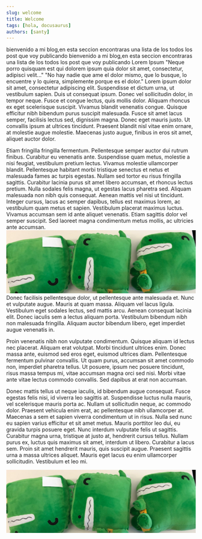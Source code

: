 ```yaml
---
slug: welcome
title: Welcome
tags: [hola, docusaurus]
authors: [santy]
---
```




bienvenido a mi blog,en esta seccion encontraras una lista de los todos los post que voy publicando
bienvenido a mi blog,en esta seccion encontraras una lista de los todos los post que voy publicando
Lorem Ipsum
"Neque porro quisquam est qui dolorem ipsum quia dolor sit amet, consectetur, adipisci velit..."
"No hay nadie que ame el dolor mismo, que lo busque, lo encuentre y lo quiera, simplemente porque es el dolor."<!--truncate-->
Lorem ipsum dolor sit amet, consectetur adipiscing elit. Suspendisse et dictum urna, ut vestibulum sapien. Duis ut consequat ipsum. Donec vel sollicitudin dolor, in tempor neque. Fusce et congue lectus, quis mollis dolor. Aliquam rhoncus ex eget scelerisque suscipit. Vivamus blandit venenatis congue. Quisque efficitur nibh bibendum purus suscipit malesuada. Fusce sit amet lacus semper, facilisis lectus sed, dignissim magna. Donec eget mauris justo. Ut convallis ipsum at ultrices tincidunt. Praesent blandit nisl vitae enim ornare, at molestie augue molestie. Maecenas justo augue, finibus in eros sit amet, aliquet auctor dolor.



Etiam fringilla fringilla fermentum. Pellentesque semper auctor dui rutrum finibus. Curabitur eu venenatis ante. Suspendisse quam metus, molestie a nisi feugiat, vestibulum pretium lectus. Vivamus molestie ullamcorper blandit. Pellentesque habitant morbi tristique senectus et netus et malesuada fames ac turpis egestas. Nullam sed tortor eu risus fringilla sagittis. Curabitur lacinia purus sit amet libero accumsan, et rhoncus lectus pretium. Nulla sodales felis magna, ut egestas lacus pharetra sed. Aliquam malesuada non nibh quis consequat. Aenean mattis vel nisi ut tincidunt. Integer cursus, lacus ac semper dapibus, tellus est maximus lorem, ac vestibulum quam metus et sapien. Vestibulum placerat maximus luctus. Vivamus accumsan sem id ante aliquet venenatis. Etiam sagittis dolor vel semper suscipit. Sed laoreet magna condimentum metus mollis, ac ultricies ante accumsan.
![Docusaurus Plushie](./docusaurus-plushie-banner.jpeg)
Donec facilisis pellentesque dolor, ut pellentesque ante malesuada et. Nunc et vulputate augue. Mauris at quam massa. Aliquam vel lacus ligula. Vestibulum eget sodales lectus, sed mattis arcu. Aenean consequat lacinia elit. Donec iaculis sem a lectus aliquam porta. Vestibulum bibendum nibh non malesuada fringilla. Aliquam auctor bibendum libero, eget imperdiet augue venenatis in.

Proin venenatis nibh non vulputate condimentum. Quisque aliquam id lectus nec placerat. Aliquam erat volutpat. Morbi tincidunt ultrices enim. Donec massa ante, euismod sed eros eget, euismod ultrices diam. Pellentesque fermentum pulvinar convallis. Ut quam purus, accumsan sit amet commodo non, imperdiet pharetra tellus. Ut posuere, ipsum nec posuere tincidunt, risus massa tempus mi, vitae accumsan magna orci sed nisi. Morbi vitae ante vitae lectus commodo convallis. Sed dapibus at erat non accumsan.

Donec mattis tellus ut neque iaculis, id bibendum augue consequat. Fusce egestas felis nisi, id viverra leo sagittis at. Suspendisse luctus nulla mauris, vel scelerisque mauris porta ac. Nullam ut sollicitudin neque, ac commodo dolor. Praesent vehicula enim erat, ac pellentesque nibh ullamcorper at. Maecenas a sem et sapien viverra condimentum ut in risus. Nulla sed nunc eu sapien varius efficitur et sit amet metus. Mauris porttitor leo dui, eu gravida turpis posuere eget. Nunc interdum vulputate felis ut sagittis. Curabitur magna urna, tristique at justo at, hendrerit cursus tellus. Nullam purus ex, luctus quis maximus sit amet, interdum ut libero. Curabitur a lacus sem. Proin sit amet hendrerit mauris, quis suscipit augue. Praesent sagittis urna a massa ultrices aliquet. Mauris eget lacus eu enim ullamcorper sollicitudin. Vestibulum et leo mi.


![Docusaurus Plushie](./docusaurus-plushie-banner.jpeg)

